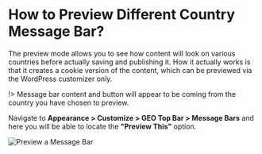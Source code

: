 # How to Preview Different Country Message Bar?

The preview mode allows you to see how content will look on various countries before actually saving and publishing it. How it actually works is that it creates a cookie version of the content, which can be previewed via the WordPress customizer only.

!> Message bar content and button will appear to be coming from the country you have chosen to preview.

Navigate to **Appearance > Customize > GEO Top Bar > Message Bars** and here you will be able to locate the **"Preview This"** option.

![Preview a Message Bar](img/message-bar-preview_janmwy.gif)
